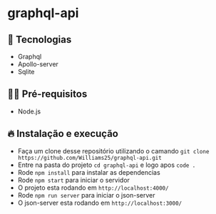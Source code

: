 # graphql-api

## 🚀 Tecnologias
- Graphql
- Apollo-server
- Sqlite

## ✋🏻 Pré-requisitos
- Node.js

## 🔥 Instalação e execução
- Faça um clone desse repositório utilizando o camando `git clone https://github.com/Williams25/graphql-api.git`
- Entre na pasta do projeto `cd graphql-api` e logo apos `code .`
- Rode `npm install` para instalar as dependencias
- Rode `npm start` para iniciar o servidor
- O projeto esta rodando em `http://localhost:4000/`
- Rode `npm run server` para iniciar o json-server
- O json-server esta rodando em `http://localhost:3000/`
